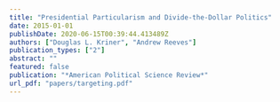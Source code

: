 ```yaml
---
title: "Presidential Particularism and Divide-the-Dollar Politics"
date: 2015-01-01
publishDate: 2020-06-15T00:39:44.413489Z
authors: ["Douglas L. Kriner", "Andrew Reeves"]
publication_types: ["2"]
abstract: ""
featured: false
publication: "*American Political Science Review*"
url_pdf: "papers/targeting.pdf"
---
```


